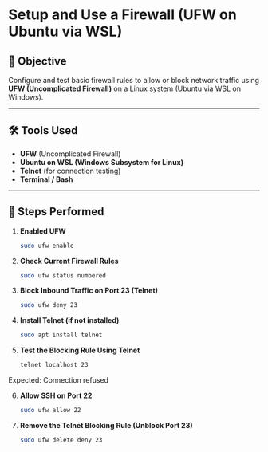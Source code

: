 # Setup and Use a Firewall (UFW on Ubuntu via WSL)

## 🎯 Objective
Configure and test basic firewall rules to allow or block network traffic using **UFW (Uncomplicated Firewall)** on a Linux system (Ubuntu via WSL on Windows).

---

## 🛠 Tools Used
- **UFW** (Uncomplicated Firewall)
- **Ubuntu on WSL (Windows Subsystem for Linux)**
- **Telnet** (for connection testing)
- **Terminal / Bash**

---

## 🔧 Steps Performed

1. **Enabled UFW**
   ```bash
   sudo ufw enable

2. **Check Current Firewall Rules**
   ```bash
   sudo ufw status numbered

3. **Block Inbound Traffic on Port 23 (Telnet)**
   ```bash
   sudo ufw deny 23

4. **Install Telnet (if not installed)**
   ```bash
   sudo apt install telnet

5. **Test the Blocking Rule Using Telnet**
   ```bash
   telnet localhost 23
Expected: Connection refused

6. **Allow SSH on Port 22**
   ```bash
   sudo ufw allow 22

7. **Remove the Telnet Blocking Rule (Unblock Port 23)**
   ```bash
   sudo ufw delete deny 23
